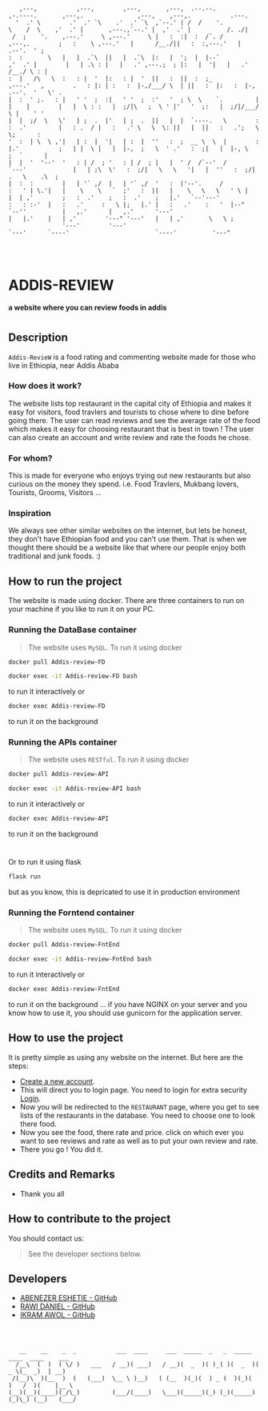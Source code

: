 ```


   ,---,           ,---,        ,---,       ,---,  .--.--.                             ,-.----.       ,---,.               ,---,    ,---,.           .---. 
  '  .' \        .'  .' `\    .'  .' `\  ,`--.' | /  /    '.                           \    /  \    ,'  .' |       ,---.,`--.' |  ,'  .' |          /. ./| 
 /  ;    '.    ,---.'     \ ,---.'     \ |   :  :|  :  /`. /             ,---,.        ;   :    \ ,---.'   |      /__./||   :  :,---.'   |      .--'.  ' ; 
:  :       \   |   |  .`\  ||   |  .`\  |:   |  ';  |  |--`            ,'  .' |        |   | .\ : |   |   .' ,---.;  ; |:   |  '|   |   .'     /__./ \ : | 
:  |   /\   \  :   : |  '  |:   : |  '  ||   :  ||  :  ;_            ,---.'   ,        .   : |: | :   :  |-,/___/ \  | ||   :  |:   :  |-, .--'.  '   \' . 
|  :  ' ;.   : |   ' '  ;  :|   ' '  ;  :'   '  ; \  \    `.         |   |    |        |   |  \ : :   |  ;/|\   ;  \ ' |'   '  ;:   |  ;/|/___/ \ |    ' ' 
|  |  ;/  \   \'   | ;  .  |'   | ;  .  ||   |  |  `----.   \        :   :  .'         |   : .  / |   :   .' \   \  \: ||   |  ||   :   .';   \  \;      : 
'  :  | \  \ ,'|   | :  |  '|   | :  |  ''   :  ;  __ \  \  |        :   |.'           ;   | |  \ |   |  |-,  ;   \  ' .'   :  ;|   |  |-, \   ;  `      | 
|  |  '  '--'  '   : | /  ; '   : | /  ; |   |  ' /  /`--'  /        `---'             |   | ;\  \'   :  ;/|   \   \   '|   |  ''   :  ;/|  .   \    .\  ; 
|  :  :        |   | '` ,/  |   | '` ,/  '   :  |'--'.     /                           :   ' | \.'|   |    \    \   `  ;'   :  ||   |    \   \   \   ' \ | 
|  | ,'        ;   :  .'    ;   :  .'    ;   |.'   `--'---'                            :   : :-'  |   :   .'     :   \ |;   |.' |   :   .'    :   '  |--"  
`--''          |   ,.'      |   ,.'      '---'                                         |   |.'    |   | ,'        '---" '---'   |   | ,'       \   \ ;     
               '---'        '---'                                                      `---'      `----'                        `----'          '---"      
                                                                                                                                                           



```
                                                                                                                                                           
# ADDIS-REVIEW     
__a website where you can review foods in addis__
#

## Description
`Addis-RevieW` is a food rating and commenting website made for those who live in Ethiopia, near Addis Ababa

### How does it work?
The website lists top restaurant in the capital city of Ethiopia and makes it easy for visitors, food travlers and tourists to chose where to dine before going there.
The user can read reviews and see the average rate of the food which makes it easy for choosing restaurant that is best in town ! The user can also create an account and
 write review and rate the foods he chose.

### For whom?
This is made for everyone who enjoys trying out new restaurants but also curious on the money they spend. i.e. Food Travlers, Mukbang lovers, Tourists, Grooms, Visitors ...

### Inspiration
We always see other similar websites on the internet, but lets be honest, they don't have Ethiopian food and you can't use them. That is when we thought there should be a website like that where
 our people enjoy both traditional and junk foods. :)

## How to run the project
The website is made using docker. There are three containers to run on your machine if you like to run it on your PC. 

### Running the DataBase container
>The website uses `MySQL`.
>To run it using docker
```bash
docker pull Addis-review-FD
```
```bash
docker exec -it Addis-review-FD bash
```
to run it interactively or 
```bash
docker exec Addis-review-FD
```
to run it on the background

### Running the APIs container
>The website uses `RESTful`.
>To run it using docker
```bash
docker pull Addis-review-API
```
```bash
docker exec -it Addis-review-API bash
```
to run it interactively or 
```bash
docker exec Addis-review-API
```
to run it on the background
#
Or to run it using flask
```python
flask run
```
but as you know, this is depricated to use it in production environment



### Running the Forntend container
>The website uses `MySQL`.
>To run it using docker
```bash
docker pull Addis-review-FntEnd
```
```bash
docker exec -it Addis-review-FntEnd bash
```
to run it interactively or 
```bash
docker exec Addis-review-FntEnd
```
to run it on the background
...
if you have NGINX on your server and you know how to use it, you should use gunicorn for the application server.

## How to use the project
It is pretty simple as using any website on the internet. But here are the steps:
- [Create a new account](http://18.205.104.232:5000/signup).
- This will direct you to login page. You need to login for extra security [Login](http://18.205.104.232:5000/login).
- Now you will be redirected to the `RESTAURANT` page, where you get to see lists of the restaurants in the database. You need to choose one to look there food.
- Now you see the food, there rate and price. click on which ever you want to see reviews and rate as well as to put your own review and rate.
- There you go ! You did it.

## Credits and Remarks
* Thank you all

## How to contribute to the project 
You should contact us:
> See the developer sections below.

## Developers
* [ABENEZER ESHETIE - GitHub](https://github.com/EbenGitHub)
* [RAWI DANIEL - GitHub](https://github.com/rawidaniel)
* [IKRAM AWOL - GitHub](https://github.com/rawidaniel)
                                                                                                                                                           
                                                                                                                                                           
                                                                                                                                                           
                                                                                                                                                           
                                                                                                                                                           
                                                                                                                                                           
                                                                                                                                                           
                                                                                                                                                           
                                                                                                                                                           
                                                                                                                                                           
                                                                                                                                                           
                                                                                                                                                           
                                                                                                                                                           
                                                                                                                                                           
                                                                                                                                                           
                                                                                                                                                           
                                                                                                                                                           
                                                                                                                                                           
                                                                                                                                                           
                                                                                                                                                           
```



   __    __    _  _           ___  ____     ___  _____  _   _  _____  ____  ____    ___ 
  /__\  (  )  ( \/ )   ___   / __)( ___)   / __)(  _  )( )_( )(  _  )(  _ \(_  _)  | __)
 /(__)\  )(__  )  (   (___)  \__ \ )__)   ( (__  )(_)(  ) _ (  )(_)(  )   /  )(    |__ \
(__)(__)(____)(_/\_)         (___/(____)   \___)(_____)(_) (_)(_____)(_)\_) (__)   (___/




```
